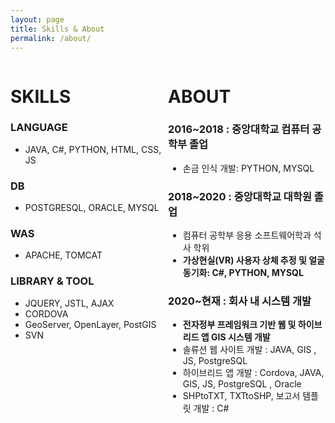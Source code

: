 ```yaml
---
layout: page
title: Skills & About
permalink: /about/
---
```

<div style="width: 50%; height: 50%; float:left;">
<h1>SKILLS</h1>

<h3>LANGUAGE</h3> 
<ul> 
<li>JAVA, C#, PYTHON, HTML, CSS, JS</li>
</ul>
<h3>DB</h3>  
<ul>
<li>POSTGRESQL, ORACLE, MYSQL</li>
</ul>
<h3>WAS</h3> 
<ul>
 <li>APACHE, TOMCAT</li>
</ul>  
<h3>LIBRARY & TOOL</h3>
<ul>  
<li>JQUERY, JSTL, AJAX</li>
<li>CORDOVA</li>
<li>GeoServer, OpenLayer, PostGIS</li> 
<li>SVN</li>
</ul>
   
          
</div>

<div style="width: 50%; height: 50%;  float:left">
<h1>ABOUT</h1>

<h3>2016~2018 : 중앙대학교 컴퓨터 공학부 졸업</h3>
<ul>
           <li>손금 인식 개발: PYTHON, MYSQL</li>
</ul>
<h3>2018~2020 : 중앙대학교 대학원 졸업</h3>
<ul>
            <li>컴퓨터 공학부 응용 소프트웨어학과 석사 학위</li>
            <li><strong>가상현실(VR) 사용자 상체 추정 및 얼굴 동기화: C#, PYTHON, MYSQL</strong></li>
</ul>
<h3>2020~현재 : 회사 내 시스템 개발</h3>
<ul>
            <li><strong>전자정부 프레임워크 기반 웹 및 하이브리드 앱 GIS 시스템 개발</strong></li>
            <li>솔류션 웹 사이트 개발 : JAVA, GIS , JS, PostgreSQL</li>
            <li>하이브리드 앱 개발 : Cordova, JAVA, GIS,  JS, PostgreSQL , Oracle</li>
            <li>SHPtoTXT, TXTtoSHP, 보고서 템플릿 개발 : C#</li>
</ul>
          
</div>



<!--
Sleek is a modern Jekyll theme focused on speed performance & SEO best practices. You can find out more info about customizing your Jekyll theme, as well as basic Jekyll usage documentation at [jekyllrb.com](http://jekyllrb.com/) or simply read the guide on how to [get started](/getting-started)

You can find the source code for the Jekyll new theme at:
[sleek](https://github.com/janczizikow/sleek)

You can find the source code for Jekyll at
[jekyll](https://github.com/jekyll/jekyll)
-->